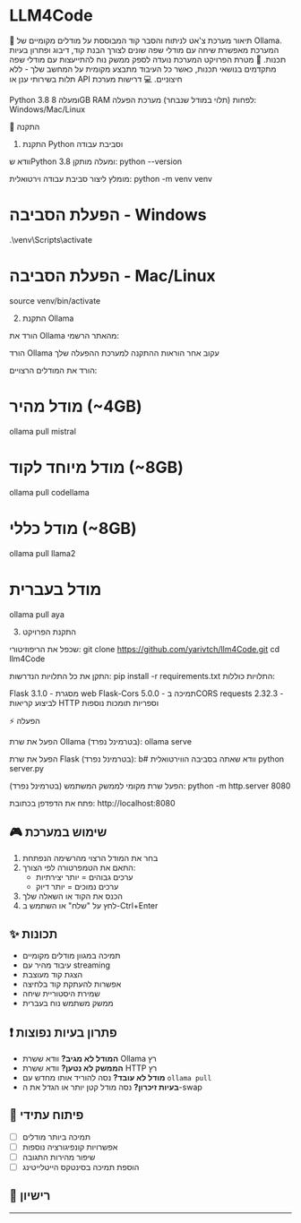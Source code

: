 # LLM4Code
📝 תיאור
מערכת צ'אט לניתוח והסבר קוד המבוססת על מודלים מקומיים של Ollama. המערכת מאפשרת שיחה עם מודלי שפה שונים לצורך הבנת קוד, דיבוג ופתרון בעיות תכנות.
🎯 מטרת הפרויקט
המערכת נועדה לספק ממשק נוח להתייעצות עם מודלי שפה מתקדמים בנושאי תכנות, כאשר כל העיבוד מתבצע מקומית על המחשב שלך - ללא תלות בשירותי ענן או API חיצוניים.
💻 דרישות מערכת

Python 3.8 ומעלה
8GB RAM לפחות (תלוי במודל שנבחר)
מערכת הפעלה: Windows/Mac/Linux

🚀 התקנה
1. התקנת Python וסביבת עבודה

וודא שPython 3.8 ומעלה מותקן:
python --version

מומלץ ליצור סביבת עבודה וירטואלית:
python -m venv venv

# הפעלת הסביבה - Windows
.\venv\Scripts\activate

# הפעלת הסביבה - Mac/Linux
source venv/bin/activate


2. התקנת Ollama

הורד את Ollama מהאתר הרשמי:

הורד Ollama
עקוב אחר הוראות ההתקנה למערכת ההפעלה שלך


הורד את המודלים הרצויים:
# מודל מהיר (~4GB)
ollama pull mistral    

# מודל מיוחד לקוד (~8GB)
ollama pull codellama  

# מודל כללי (~8GB)
ollama pull llama2

# מודל בעברית
ollama pull aya

3. התקנת הפרויקט

שכפל את הריפוזיטורי:
git clone https://github.com/yarivtch/llm4Code.git
cd llm4Code

התקן את כל התלויות הנדרשות:
pip install -r requirements.txt
התלויות כוללות:

Flask 3.1.0 - מסגרת web
Flask-Cors 5.0.0 - תמיכה בCORS
requests 2.32.3 - לביצוע קריאות HTTP
וספריות תומכות נוספות



⚡ הפעלה

הפעל את שרת Ollama (בטרמינל נפרד):
ollama serve

הפעל את שרת Flask (בטרמינל נפרד):
b# וודא שאתה בסביבה הווירטואלית
python server.py

הפעל שרת מקומי לממשק המשתמש (בטרמינל נפרד):
python -m http.server 8080

פתח את הדפדפן בכתובת:
http://localhost:8080

## 🎮 שימוש במערכת
1. בחר את המודל הרצוי מהרשימה הנפתחת
2. התאם את הטמפרטורה לפי הצורך:
   * ערכים גבוהים = יותר יצירתיות
   * ערכים נמוכים = יותר דיוק
3. הכנס את הקוד או השאלה שלך
4. לחץ על "שלח" או השתמש ב-Ctrl+Enter

## ✨ תכונות
* תמיכה במגוון מודלים מקומיים
* עיבוד מהיר עם streaming
* הצגת קוד מעוצבת
* אפשרות להעתקת קוד בלחיצה
* שמירת היסטוריית שיחה
* ממשק משתמש נוח בעברית

## ❗ פתרון בעיות נפוצות
* **המודל לא מגיב?** וודא ששרת Ollama רץ
* **הממשק לא נטען?** וודא ששרת HTTP רץ
* **מודל לא עובד?** נסה להוריד אותו מחדש עם `ollama pull`
* **בעיות זיכרון?** נסה מודל קטן יותר או הגדל את ה-swap

## 🔄 פיתוח עתידי
* [ ] תמיכה ביותר מודלים
* [ ] אפשרויות קונפיגורציה נוספות
* [ ] שיפור מהירות התגובה
* [ ] הוספת תמיכה בסינטקס הייטלייטינג

## 📄 רישיון
----